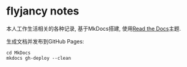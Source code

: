 # flyjancy notes

本人工作生活相关的各种记录, 基于MkDocs搭建, 使用[Read the Docs](https://readthedocs.org)主题.

生成文档并发布到GitHub Pages:

```
cd MkDocs
mkdocs gh-deploy --clean
```
